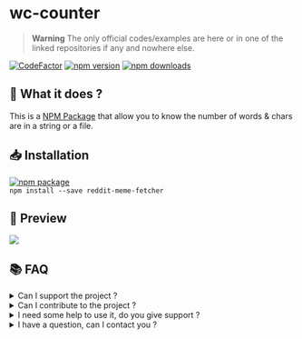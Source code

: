 # wc-counter

> **Warning** The only official codes/examples are here or in one of the linked repositories if any and nowhere else.

[![CodeFactor](https://www.codefactor.io/repository/github/thehelltower/wc-counter/badge)](https://www.codefactor.io/repository/github/thehelltower/wc-counter) <a href="https://www.npmjs.com/package/@thehelltower%2Fwc-counter"><img src="https://img.shields.io/npm/v/@thehelltower%2Fwc-counter.svg?maxAge=3600" alt="npm version" /></a> <a href="https://www.npmjs.com/package/@thehelltower%2Fwc-counter"><img src="https://img.shields.io/npm/dt/@thehelltower%2Fwc-counter.svg?maxAge=3600" alt="npm downloads" /></a>

## 📜 What it does ?

This is a [NPM Package](https://www.npmjs.com/) that allow you to know the number of words & chars are in a string or a file.

## 📥 Installation

[![npm package](https://nodei.co/npm/@thehelltower%2Fwc-counter.png?downloads=true&downloadRank=true&stars=true)](https://nodei.co/npm/@thehelltower%2Fwc-counter)<br>
`npm install --save reddit-meme-fetcher`

## 🎥 Preview

<!--[YouTube video](https://www.youtube.com/watch?v=ID)
[Twitter(Tweet)](https://twitter.com/TheHellTower/status/ID)-->
[![](https://i.imgur.com/ERt4FBi.gif)](https://www.youtube.com/channel/UClyfmbKxs-kCzJpHFtl3xIQ?sub_confirmation=1)


## 📚 FAQ


<details>
    <summary>
        Can I support the project ?
    </summary>
    Yes, you can either "sponsor" me with the button on my profile or donate by going there: https://github.com/TheHellTower#-support-my-work and read, if you want to donate through PayPal you can add me on Discord, click here to see my Discord: https://github.com/TheHellTower#-socials.
</details>
<details>
    <summary>
        Can I contribute to the project ?
    </summary>
    Yes, feel free to fork it, updated it as you wish as long as you don't break it and open a PR that will be reviewed !
</details>
<details>
    <summary>
        I need some help to use it, do you give support ?
    </summary>
    Yes and no, If you go through a issue yes, if you go through my DMs it's either the following or no:
    
    - 5€) Support for 48 hours in DMs.
    
    Note: The support is only for this package(usages or modifications).
</details>
<details>
    <summary>
        I have a question, can I contact you ?
    </summary>
    Yes you can either by opening a issue: https://github.com/TheHellTower/wc-counter/issues/new or send me an email at: "thehelltower@tuta.io" or contact me on one of my socials here: https://github.com/TheHellTower#-socials

    Note: Only for questions no code support.
</details>